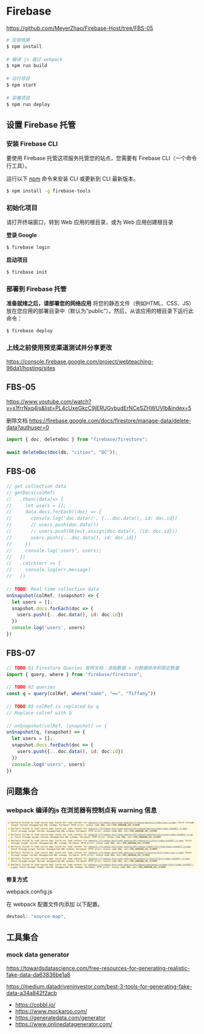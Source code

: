 # Firebase
https://github.com/MeyerZhao/Firebase-Host/tree/FBS-05


```bash
# 安装依赖
$ npm install

# 编译 js 通过 webpack
$ npm run build

# 运行项目
$ npm start

# 部署项目
$ npm run deploy
```



## 设置 Firebase 托管

### 安装 Firebase CLI

要使用 Firebase 托管这项服务托管您的站点，您需要有 Firebase CLI（一个命令行工具）。

运行以下 [npm](https://www.npmjs.com/) 命令来安装 CLI 或更新到 CLI 最新版本。

```bash
$ npm install -g firebase-tools
```



### 初始化项目

请打开终端窗口，转到 Web 应用的根目录，或为 Web 应用创建根目录

**登录 Google**

```bash
$ firebase login
```

**启动项目**

```bash
$ firebase init
```



### 部署到 Firebase 托管

**准备就绪之后，请部署您的网络应用**
将您的静态文件（例如HTML、CSS、JS）放在您应用的部署目录中（默认为“public”）。然后，从该应用的根目录下运行此命令：

```bash
$ firebase deploy
```



### 上线之前使用预览渠道测试并分享更改

https://console.firebase.google.com/project/webteaching-96da1/hosting/sites



## FBS-05
https://www.youtube.com/watch?v=s1frrNxq4js&list=PL4cUxeGkcC9jERUGvbudErNCeSZHWUVlb&index=5

删除文档
https://firebase.google.com/docs/firestore/manage-data/delete-data?authuser=0
```js
import { doc, deleteDoc } from "firebase/firestore";

await deleteDoc(doc(db, "cities", "DC"));
```


## FBS-06

```js
// get collection data
// getDocs(colRef)
//   .then((data)=> {
//     let users = [];
//     data.docs.forEach((doc) => {
//       console.log('doc.data()', {...doc.data(), id: doc.id})
//       // users.push(doc.data())
//       // users.push(Object.assign(doc.data(), {id: doc.id}))
//       users.push({...doc.data(), id: doc.id})
//     })
//     console.log('users', users);
//   })
//   .catch(err => {
//     console.log(err.message)
//   })

// TODO: Real time collection data
onSnapshot(colRef, (snapshot) => {
  let users = [];
  snapshot.docs.forEach(doc => {
    users.push({...doc.data(), id: doc.id})
  })
  console.log('users', users)
})
```



## FBS-07

```js
// TODO 01 Firestore Queries 官网文档：读取数据 > 对数据排序和限定数量
import { query, where } from "firebase/firestore";

// TODO 02 queries
const q = query(colRef, where("name", "==", "Tiffany"))

// TODO 03 colRef is replaced by q
// Replace colref with Q

// onSnapshot(colRef, (snapshot) => {
onSnapshot(q, (snapshot) => {
  let users = [];
  snapshot.docs.forEach(doc => {
    users.push({...doc.data(), id: doc.id})
  })
  console.log('users', users)
})
```






## 问题集合

### webpack 编译的js 在浏览器有控制点有 warning 信息

![image-20220831155514912](assets/images/image-20220831155514912.png)

**修复方式**

webpack.config.js

在 webpack 配置文件内添加 以下配置。

```js
devtool: "source-map",
```

## 工具集合

### mock data generator

https://towardsdatascience.com/free-resources-for-generating-realistic-fake-data-da63836be1a8

https://medium.datadriveninvestor.com/best-3-tools-for-generating-fake-data-a34a842f2acb

- https://cobbl.io/
- https://www.mockaroo.com/
- https://generatedata.com/generator
- https://www.onlinedatagenerator.com/